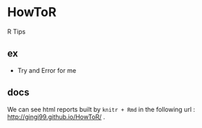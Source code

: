 # HowToR
R Tips 

## ex
- Try and Error for me

## docs
We can see html reports built by ```knitr + Rmd``` in the following url : http://gingi99.github.io/HowToR/ .
